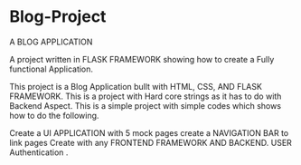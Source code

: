 # Blog-Project

A BLOG APPLICATION

A project written in FLASK FRAMEWORK showing how to create a Fully functional Application.

This project is a Blog Application bullt with HTML, CSS, AND FLASK FRAMEWORK. This is a  project with Hard core strings as it has  to do with Backend Aspect. This is a simple project with simple codes which shows how to do the following.

Create a UI APPLICATION with 5 mock pages
create a NAVIGATION BAR to link pages
Create with any FRONTEND FRAMEWORK AND BACKEND.
USER Authentication .

